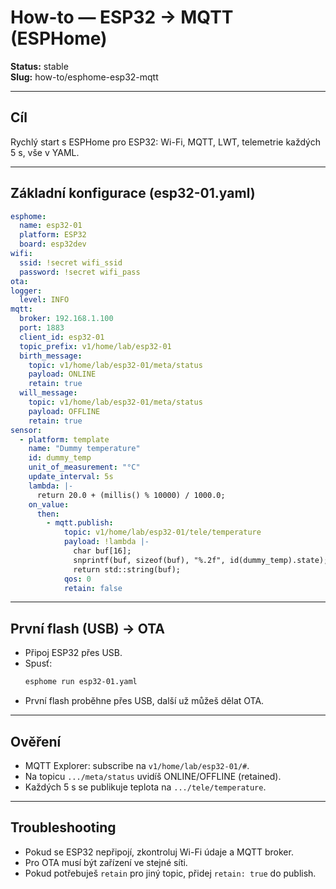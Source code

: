 # How-to — ESP32 → MQTT (ESPHome)

**Status:** stable  
**Slug:** how-to/esphome-esp32-mqtt

---

## Cíl
Rychlý start s ESPHome pro ESP32: Wi-Fi, MQTT, LWT, telemetrie každých 5 s, vše v YAML.

---

## Základní konfigurace (esp32-01.yaml)
```yaml
esphome:
  name: esp32-01
  platform: ESP32
  board: esp32dev
wifi:
  ssid: !secret wifi_ssid
  password: !secret wifi_pass
ota:
logger:
  level: INFO
mqtt:
  broker: 192.168.1.100
  port: 1883
  client_id: esp32-01
  topic_prefix: v1/home/lab/esp32-01
  birth_message:
    topic: v1/home/lab/esp32-01/meta/status
    payload: ONLINE
    retain: true
  will_message:
    topic: v1/home/lab/esp32-01/meta/status
    payload: OFFLINE
    retain: true
sensor:
  - platform: template
    name: "Dummy temperature"
    id: dummy_temp
    unit_of_measurement: "°C"
    update_interval: 5s
    lambda: |-
      return 20.0 + (millis() % 10000) / 1000.0;
    on_value:
      then:
        - mqtt.publish:
            topic: v1/home/lab/esp32-01/tele/temperature
            payload: !lambda |-
              char buf[16];
              snprintf(buf, sizeof(buf), "%.2f", id(dummy_temp).state);
              return std::string(buf);
            qos: 0
            retain: false
```

---

## První flash (USB) → OTA
- Připoj ESP32 přes USB.
- Spusť:
  ```sh
  esphome run esp32-01.yaml
  ```
- První flash proběhne přes USB, další už můžeš dělat OTA.

---

## Ověření
- MQTT Explorer: subscribe na `v1/home/lab/esp32-01/#`.
- Na topicu `.../meta/status` uvidíš ONLINE/OFFLINE (retained).
- Každých 5 s se publikuje teplota na `.../tele/temperature`.

---

## Troubleshooting
- Pokud se ESP32 nepřipojí, zkontroluj Wi-Fi údaje a MQTT broker.
- Pro OTA musí být zařízení ve stejné síti.
- Pokud potřebuješ `retain` pro jiný topic, přidej `retain: true` do publish.
